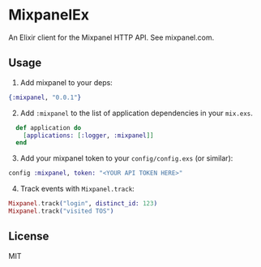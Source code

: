 # MixpanelEx

An Elixir client for the Mixpanel HTTP API. See mixpanel.com.

## Usage
1) Add mixpanel to your deps:

```elixir
{:mixpanel, "0.0.1"}
```

2) Add `:mixpanel` to the list of application dependencies in your `mix.exs`.

```elixir
  def application do
    [applications: [:logger, :mixpanel]]
  end
```

3) Add your mixpanel token to your `config/config.exs` (or similar):

```elixir
config :mixpanel, token: "<YOUR API TOKEN HERE>"
```

4) Track events with `Mixpanel.track`:

```elixir
Mixpanel.track("login", distinct_id: 123)
Mixpanel.track("visited TOS")
```

## License
MIT

